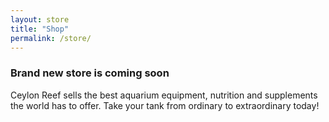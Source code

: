 ```yaml
---
layout: store
title: "Shop"
permalink: /store/
---
```


### Brand new store is coming soon 

Ceylon Reef sells the best aquarium equipment, nutrition and supplements the world has to offer. Take your tank from ordinary to extraordinary today!

